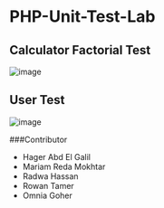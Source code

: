 # PHP-Unit-Test-Lab

## Calculator Factorial Test
![image](https://user-images.githubusercontent.com/81237428/226886948-ae76cc48-ca1b-4ad3-9e57-323d800b1296.png)

## User Test
![image](https://user-images.githubusercontent.com/81237428/226886781-b5a9cfef-7755-48a8-b91b-a90298d2d71d.png)

###Contributor
  - Hager Abd El Galil
  - Mariam Reda Mokhtar
  - Radwa Hassan
  - Rowan Tamer
  - Omnia Goher
